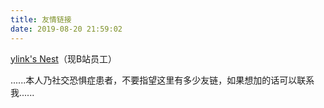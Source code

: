 ```yaml
---
title: 友情链接
date: 2019-08-20 21:59:02
---
```


[ylink's Nest](http://ylinknest.top/)（现B站员工）





......本人乃社交恐惧症患者，不要指望这里有多少友链，如果想加的话可以联系我......